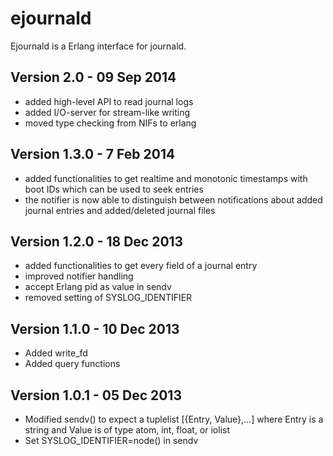 ejournald
=========

Ejournald is a Erlang interface for journald.

Version 2.0 - 09 Sep 2014
---------------------------
* added high-level API to read journal logs
* added I/O-server for stream-like writing
* moved type checking from NIFs to erlang 

Version 1.3.0 - 7 Feb 2014
---------------------------

* added functionalities to get realtime and monotonic timestamps with boot IDs which can be used to seek entries
* the notifier is now able to distinguish between notifications about added journal entries and added/deleted journal files

Version 1.2.0 - 18 Dec 2013
---------------------------

* added functionalities to get every field of a journal entry
* improved notifier handling
* accept Erlang pid as value in sendv
* removed setting of SYSLOG_IDENTIFIER

Version 1.1.0 - 10 Dec 2013
---------------------------

* Added write_fd
* Added query functions

Version 1.0.1 - 05 Dec 2013
---------------------------

* Modified sendv() to expect a tuplelist [{Entry, Value},...] where Entry is a string and Value is of type atom, int, float, or iolist
* Set SYSLOG_IDENTIFIER=node() in sendv
